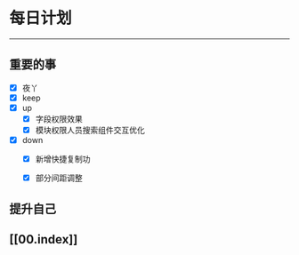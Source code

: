 
# 每日计划
---
## 重要的事

- [x]    夜丫
- [x]   keep
- [x]  up
	- [x] 字段权限效果
	- [x] 模块权限人员搜索组件交互优化
- [x] down
	- [x] 新增快捷复制功
	- [x] 部分间距调整



## 提升自己

  



## [[00.index]]










